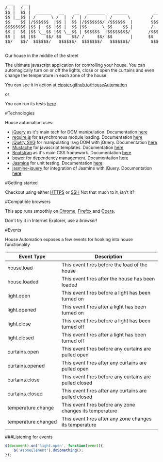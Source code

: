 
<pre>
 __    __                                                                      __                                          __      __                     
/  |  /  |                                                                    /  |                                        /  |    /  |                    
$$ |  $$ |  ______   __    __   _______   ______          ______   __    __  _$$ |_     ______   _____  ____    ______   _$$ |_   $$/   ______   _______  
$$ |__$$ | /      \ /  |  /  | /       | /      \        /      \ /  |  /  |/ $$   |   /      \ /     \/    \  /      \ / $$   |  /  | /      \ /       \ 
$$    $$ |/$$$$$$  |$$ |  $$ |/$$$$$$$/ /$$$$$$  |       $$$$$$  |$$ |  $$ |$$$$$$/   /$$$$$$  |$$$$$$ $$$$  | $$$$$$  |$$$$$$/   $$ |/$$$$$$  |$$$$$$$  |
$$$$$$$$ |$$ |  $$ |$$ |  $$ |$$      \ $$    $$ |       /    $$ |$$ |  $$ |  $$ | __ $$ |  $$ |$$ | $$ | $$ | /    $$ |  $$ | __ $$ |$$ |  $$ |$$ |  $$ |
$$ |  $$ |$$ \__$$ |$$ \__$$ | $$$$$$  |$$$$$$$$/       /$$$$$$$ |$$ \__$$ |  $$ |/  |$$ \__$$ |$$ | $$ | $$ |/$$$$$$$ |  $$ |/  |$$ |$$ \__$$ |$$ |  $$ |
$$ |  $$ |$$    $$/ $$    $$/ /     $$/ $$       |      $$    $$ |$$    $$/   $$  $$/ $$    $$/ $$ | $$ | $$ |$$    $$ |  $$  $$/ $$ |$$    $$/ $$ |  $$ |
$$/   $$/  $$$$$$/   $$$$$$/  $$$$$$$/   $$$$$$$/        $$$$$$$/  $$$$$$/     $$$$/   $$$$$$/  $$/  $$/  $$/  $$$$$$$/    $$$$/  $$/  $$$$$$/  $$/   $$/ 

</pre>                                                                                                                                                     
                                                                                                                                                          
                                                                                                                                                          

Our house in the middle of the street


The ultimate javascript application for controlling your house. You can automagically turn on or off the lights, 
close or open the curtains and even change the temperature in each zone of the house.  

You can see it in action at [cipster.github.io/HouseAutomation](https://cipster.github.io/HouseAutomation/)

 or 
 
You can run its tests [here](https://cipster.github.io/HouseAutomation/tests/testRunner.html) 


#Technologies

House automation uses: 

 * [jQuery](https://jquery.com/) as it's main tech for DOM manipulation. Documentation [here](https://api.jquery.com/)
 * [require.js](requirejs.org/) for asynchronous module loading. Documentation [here](http://requirejs.org/docs/api.html)
 * [jQuery SVG](http://keith-wood.name/svg.html) for manipulating .svg DOM with jQuery. Documentation [here](http://keith-wood.name/svgRef.html)
 * [Mustache](https://mustache.github.io/) for javascript templates. Documentation [here](https://github.com/janl/mustache.js) 
 * [Bootstrap](http://getbootstrap.com/) as it's main CSS framework. Documentation [here](http://getbootstrap.com/getting-started/) 
 * [bower](http://bower.io/) for dependency management. Documentation [here](http://bower.io/docs/api/)
 * [Jasmine](http://jasmine.github.io) for unit testing. Documentation [here](http://jasmine.github.io/2.2/introduction.html)
 * [jasmine-jquery](https://github.com/velesin/jasmine-jquery) for integration of Jasmine with jQuery. Documentation [here](https://github.com/velesin/jasmine-jquery/blob/master/README.md) 
    
#Getting started

Checkout using either [HTTPS](https://github.com/cipster/HouseAutomation.git) or [SSH](git@github.com:cipster/HouseAutomation.git)
Not that much to it, isn't it?

#Compatible browsers

This app runs smoothly on [Chrome](https://www.google.com/chrome/browser/desktop/index.html), [Firefox](https://www.mozilla.org/en-US/firefox/new/) and [Opera](http://www.opera.com/).

Don't try it in Internet Explorer, use a *browser*!

#Events

House Automation exposes a few events for hooking into house functionality

|Event Type|Description|
|---|---|
|house.load| This event fires before the load of the house|
|house.loaded| This event fires after the house has been loaded|
|light.open| This event fires before a light has been turned on|
|light.opened| This event fires after a light has been turned on|
|light.close| This event fires before a light has been turned off|
|light.closed| This event fires after a light has been turned off|
|curtains.open| This event fires before any curtains are pulled open|
|curtains.opened| This event fires after any curtains are pulled open|
|curtains.close| This event fires before any curtains are pulled closed|
|curtains.closed| This event fires after any curtains are pulled closed|
|temperature.change| This event fires before any zone changes its temperature|
|temperature.changed| This event fires after any zone changes its temperature|

###Listening for events
```javascript
$(document).on('light.open', function(event){
    $('#someElement').doSomething();
});
```

